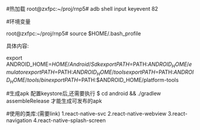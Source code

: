 #热加载
root@zxfpc:~/proj/rnp5# adb shell input keyevent 82

#环境变量

root@zxfpc:~/proj/rnp5# source $HOME/.bash_profile

具体内容:

export ANDROID_HOME=$HOME/Android/Sdk
export PATH=$PATH:$ANDROID_HOME/emulator
export PATH=$PATH:$ANDROID_HOME/tools
export PATH=$PATH:$ANDROID_HOME/tools/bin
export PATH=$PATH:$ANDROID_HOME/platform-tools

#生成apk
配置keystore后,还需要执行
$ cd android && ./gradlew assembleRelease
才能生成可发布的apk

#使用的类库:(需要link)
1.react-native-svc
2.react-native-webview
3.react-navigation
4.react-native-splash-screen
